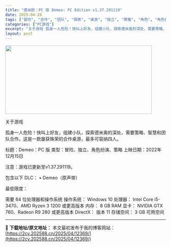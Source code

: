 ```yaml
---
title: "德米欧：PC 版 Demeo: PC Edition v1.37.291119"
date: 2025-04-28
tags: ["冒险", "合作", "团队", "探索", "桌游", "独立", "策略", "角色", "角色扮演"]
categories: ["PC游戏"]
excerpt: "关于游戏 孤身一人危险！快叫上好友，组建小队，探索德米奥的深处，需要策略、智慧和团队合作。这是一款屡获殊荣的合作桌游，最多可容纳四人。 标题：Demeo：PC 版 类型：冒险、独立、角色扮演、策略 上映日期：2022年12月15日 注意：游戏已更新至v1.37.291119。 包含以下 DLC： •&hellip;"
layout: post
---
```


<img class="aligncenter size-full wp-image-12376" src="https://2cy.202588.cn/wp-content/uploads/2025/04/2025042804432236.webp" alt="" width="460" height="215" />

关于游戏

孤身一人危险！快叫上好友，组建小队，探索德米奥的深处，需要策略、智慧和团队合作。这是一款屡获殊荣的合作桌游，最多可容纳四人。

标题：Demeo：PC 版
类型：冒险、独立、角色扮演、策略
上映日期：2022年12月15日

注意：游戏已更新至v1.37.291119。

包含以下 DLC：
• Demeo（原声带）

最低限度：

需要 64 位处理器和操作系统
操作系统： Windows 10
处理器： Intel Core i5-3470、AMD Ryzen 3 1200 或更高版本
内存： 8 GB RAM
显卡： NVIDIA GTX 760、Radeon R9 280 或更高版本
DirectX： 版本 11
存储空间： 3 GB 可用空间

---
📖 **下载地址/原文地址：** 本文最初发布于我的博客网站：[https://2cy.202588.cn/2025/04/12369/](https://2cy.202588.cn/2025/04/12369/)

